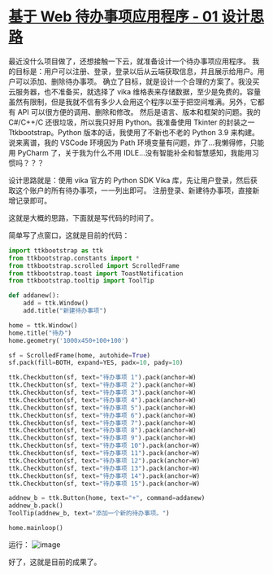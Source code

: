 # [基于 Web 待办事项应用程序 - 01 设计思路](https://github.com/miner233/blog/issues/5)

最近没什么项目做了，还想接触一下云，就准备设计一个待办事项应用程序。
我的目标是：用户可以注册、登录，登录以后从云端获取信息，并且展示给用户。用户可以添加、删除待办事项。
确立了目标，就是设计一个合理的方案了。我没买云服务器，也不准备买，就选择了 vika 维格表来存储数据，至少是免费的。容量虽然有限制，但是我就不信有多少人会用这个程序以至于把空间堆满。另外，它都有 API 可以很方便的调用、删除和修改。
然后是语言、版本和框架的问题。我的 C#/C++/C 还很垃圾，所以我只好用 Python。我准备使用 Tkinter 的封装之一 Ttkbootstrap。Python 版本的话，我使用了不新也不老的 Python 3.9 来构建。
说来离谱，我的 VSCode 环境因为 Path 环境变量有问题，炸了...我懒得修，只能用 PyCharm 了，关于我为什么不用 IDLE...没有智能补全和智慧感知，我能用习惯吗？？？

设计思路就是：使用 vika 官方的 Python SDK Vika 库，先让用户登录，然后获取这个账户的所有待办事项，一一列出即可。
注册登录、新建待办事项，直接新增记录即可。

这就是大概的思路，下面就是写代码的时间了。

简单写了点窗口，这就是目前的代码：
```Python
import ttkbootstrap as ttk
from ttkbootstrap.constants import *
from ttkbootstrap.scrolled import ScrolledFrame
from ttkbootstrap.toast import ToastNotification
from ttkbootstrap.tooltip import ToolTip

def addanew():
    add = ttk.Window()
    add.title("新建待办事项")

home = ttk.Window()
home.title("待办")
home.geometry('1000x450+100+100')

sf = ScrolledFrame(home, autohide=True)
sf.pack(fill=BOTH, expand=YES, padx=10, pady=10)

ttk.Checkbutton(sf, text="待办事项 1").pack(anchor=W)
ttk.Checkbutton(sf, text="待办事项 2").pack(anchor=W)
ttk.Checkbutton(sf, text="待办事项 3").pack(anchor=W)
ttk.Checkbutton(sf, text="待办事项 4").pack(anchor=W)
ttk.Checkbutton(sf, text="待办事项 5").pack(anchor=W)
ttk.Checkbutton(sf, text="待办事项 6").pack(anchor=W)
ttk.Checkbutton(sf, text="待办事项 7").pack(anchor=W)
ttk.Checkbutton(sf, text="待办事项 8").pack(anchor=W)
ttk.Checkbutton(sf, text="待办事项 9").pack(anchor=W)
ttk.Checkbutton(sf, text="待办事项 10").pack(anchor=W)
ttk.Checkbutton(sf, text="待办事项 11").pack(anchor=W)
ttk.Checkbutton(sf, text="待办事项 12").pack(anchor=W)
ttk.Checkbutton(sf, text="待办事项 13").pack(anchor=W)
ttk.Checkbutton(sf, text="待办事项 14").pack(anchor=W)
ttk.Checkbutton(sf, text="待办事项 15").pack(anchor=W)

addnew_b = ttk.Button(home, text="+", command=addanew)
addnew_b.pack()
ToolTip(addnew_b, text="添加一个新的待办事项。")

home.mainloop()
```

运行：
![image](https://user-images.githubusercontent.com/110521837/208240151-2170ec47-e6b9-43d1-9928-7ce07dd81aa0.png)

好了，这就是目前的成果了。